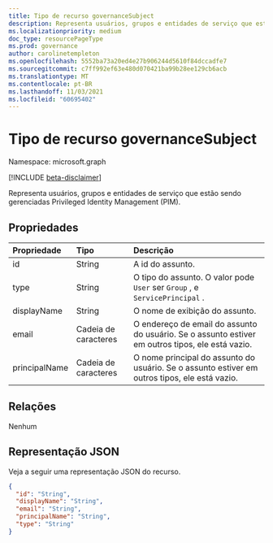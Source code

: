 ```yaml
---
title: Tipo de recurso governanceSubject
description: Representa usuários, grupos e entidades de serviço que estão sendo gerenciadas Privileged Identity Management (PIM).
ms.localizationpriority: medium
doc_type: resourcePageType
ms.prod: governance
author: carolinetempleton
ms.openlocfilehash: 5552ba73a20ed4e27b906244d5610f84dccadfe7
ms.sourcegitcommit: c7ff992ef63e480d070421ba99b28ee129cb6acb
ms.translationtype: MT
ms.contentlocale: pt-BR
ms.lasthandoff: 11/03/2021
ms.locfileid: "60695402"
---
```

# <a name="governancesubject-resource-type"></a>Tipo de recurso governanceSubject

Namespace: microsoft.graph

[!INCLUDE [beta-disclaimer](../../includes/beta-disclaimer.md)]

Representa usuários, grupos e entidades de serviço que estão sendo gerenciadas Privileged Identity Management (PIM).


## <a name="properties"></a>Propriedades
| Propriedade  | Tipo       |Descrição|
|:----------|:----------|:----------|
|id         |String     | A id do assunto.|
|type       |String     |O tipo do assunto. O valor pode ``User`` ser ``Group`` , e ``ServicePrincipal`` .|
|displayName|String     |O nome de exibição do assunto.|
|email      |Cadeia de caracteres     |O endereço de email do assunto do usuário. Se o assunto estiver em outros tipos, ele está vazio.|
|principalName|Cadeia de caracteres   |O nome principal do assunto do usuário. Se o assunto estiver em outros tipos, ele está vazio.|

## <a name="relationships"></a>Relações
Nenhum


## <a name="json-representation"></a>Representação JSON

Veja a seguir uma representação JSON do recurso.

<!-- {
  "blockType": "resource",
  "optionalProperties": [

  ],
  "@odata.type": "microsoft.graph.governanceSubject"
}-->

```json
{
  "id": "String",
  "displayName": "String",
  "email": "String",
  "principalName": "String",
  "type": "String"
}

```

<!-- uuid: 8fcb5dbc-d5aa-4681-8e31-b001d5168d79
2015-10-25 14:57:30 UTC -->
<!--
{
  "type": "#page.annotation",
  "description": "governanceSubject",
  "keywords": "",
  "section": "documentation",
  "tocPath": "",
  "suppressions": []
}
-->


